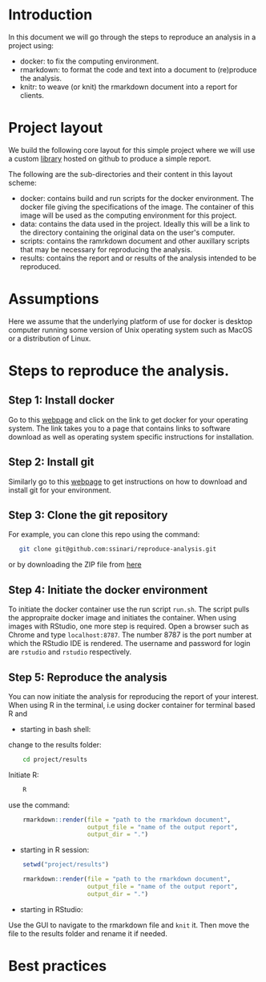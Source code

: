 # Introduction

In this document we will go through the steps to reproduce an analysis in a
project using:

- docker: to fix the computing environment.
- rmarkdown: to format the code and text into a document to (re)produce the analysis.
- knitr: to weave (or knit) the rmarkdown document into a report for clients.

# Project layout

We build the following core layout for this simple project where we will use a
custom [library](https://github.com/ssinari/smisc) hosted on github to produce a
simple report.

The following are the sub-directories and their content in this layout scheme:

- docker: contains build and run scripts for the docker environment. The docker
  file giving the specifications of the image. The container of this image will
  be used as the computing environment for this project.
- data: contains the data used in the project. Ideally this will be a link to
  the directory containing the original data on the user's computer.
- scripts: contains the ramrkdown document and other auxillary scripts that may
  be necessary for reproducing the analysis.
- results: contains the report and or results of the analysis intended to be
  reproduced.

# Assumptions

Here we assume that the underlying platform of use for docker is desktop
computer running some version of Unix operating system such as MacOS or a
distribution of Linux.

# Steps to reproduce the analysis.

## Step 1: Install docker

Go to this [webpage](https://docs.docker.com/v17.12/install) and click
on the link to get docker for your operating system. The link takes you to a
page that contains links to software download as well as operating system
specific instructions for installation. 

## Step 2: Install git

Similarly go to this [webpage](https://git-scm.com/downloads) to get
instructions on how to download and install git for your environment.

## Step 3: Clone the git repository

For example, you can clone this repo using the command:

```sh
   git clone git@github.com:ssinari/reproduce-analysis.git
```

or by downloading the ZIP file from [here](https://github.com/ssinari/reproduce-analysis/archive/master.zip)


## Step 4: Initiate the docker environment

To initiate the docker container use the run script `run.sh`. The script pulls
the appropraite docker image and initiates the container. When using images with
RStudio, one more step is required. Open a browser such as Chrome and type
`localhost:8787`. The number 8787 is the port number at which the RStudio IDE is
rendered. The username and password for login are `rstudio` and `rstudio`
respectively.

## Step 5: Reproduce the analysis

You can now initiate the analysis for reproducing the report of your interest.
When using R in the terminal, i.e using docker container for terminal based R
and

- starting in bash shell:


change to the results folder:

```sh
    cd project/results
```

Initiate R:

```sh
    R
```

use the command:

```R
    rmarkdown::render(file = "path to the rmarkdown document",
                      output_file = "name of the output report",
                      output_dir = ".")
```

- starting in R session:

```R
    setwd("project/results")

    rmarkdown::render(file = "path to the rmarkdown document",
                      output_file = "name of the output report",
                      output_dir = ".")
```

- starting in RStudio:

Use the GUI to navigate to the rmarkdown file and `knit` it. Then move the file
to the results folder and rename it if needed.

# Best practices
